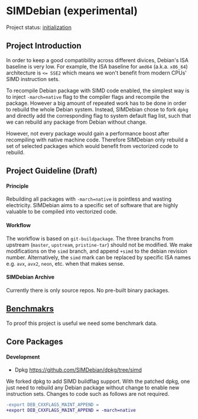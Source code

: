# SIMDebian (experimental)

Project status: [initialization](https://github.com/SIMDebian/SIMDebian/issues/1)

## Project Introduction

In order to keep a good compatibility across different divices, Debian's ISA
baseline is very low. For example, the ISA baseline for `amd64`
(a.k.a. `x86_64`) architecture is `<= SSE2` which means we won't benefit
from modern CPUs' SIMD instruction sets.

To recompile Debian package with SIMD code enabled, the simplest way is to
inject `-march=native` flag to the compiler flags and recompile the package.
However a big amount of repeated work has to be done in order to rebuild
the whole Debian system. Instead, SIMDebian chose to fork `dpkg` and
directly add the corresponding flag to system default flag list, such
that we can rebuild any package from Debian without change.

However, not every package would gain a performance boost after recompiling
with native machine code. Therefore SIMDebian only rebuild a set of
selected packages which would benefit from vectorized code to rebuild.

## Project Guideline (Draft)

#### Principle

Rebuilding all packages with `-march=native` is pointless and wasting
electricity. SIMDebian aims to a specific set of software that are
highly valuable to be compiled into vectorized code.

#### Workflow

The workflow is based on `git-buildpackage`. The three branchs from upstream (`master`, `upstream`, `pristine-tar`)
should not be modified. We make modifications on the `simd` branch, and append `+simd` to the debian revision number.
Alternatively, the `simd` mark can be replaced by specific ISA names e.g. `avx`, `avx2`, `neon`, etc. when that makes sense.

#### SIMDebian Archive

Currently there is only source repos. No pre-built binary packages.

## [Benchmakrs](./benchmarks)

To proof this project is useful we need some benchmark data.

## Core Packages

#### Development

* Dpkg https://github.com/SIMDebian/dpkg/tree/simd

We forked dpkg to add SIMD buildflag support. With the patched dpkg, one just
need to rebuild any Debian package without change to enable new instruction
sets. Changes to code such as follows are not required.

```diff
-export DEB_CXXFLAGS_MAINT_APPEND =
+export DEB_CXXFLAGS_MAINT_APPEND = -march=native
```
